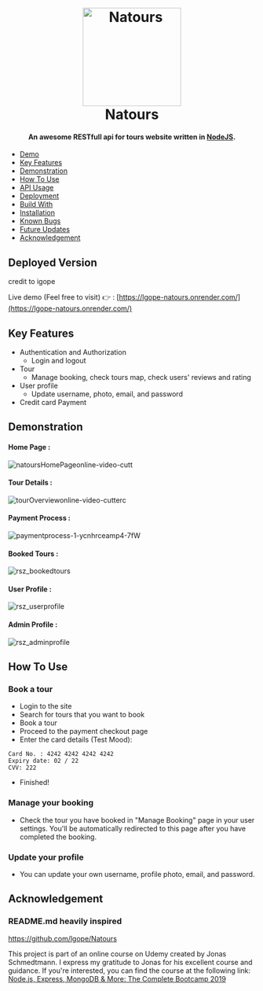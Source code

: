 <h1 align="center">
  <br>
  <a href="https://lakshman-natours.herokuapp.com/"><img src="https://github.com/lgope/Natours/blob/master/public/img/logo-green-round.png" alt="Natours" width="200"></a>
  <br>
  Natours
  <br>
</h1>

<h4 align="center">An awesome RESTfull api for tours website written in  <a href="https://nodejs.org/en/" target="_blank">NodeJS</a>.</h4>

<ul align="start">
  <li><a href="#deployed-version">Demo</a></li>
  <li><a href="#key-features">Key Features</a></li>
  <li><a href="#demonstration">Demonstration</a></li>
  <li><a href="#how-to-use">How To Use</a></li>
  <li><a href="#api-usage">API Usage</a></li>
  <li><a href="#deployment">Deployment</a></li>
  <li><a href="#build-with">Build With</a></li>
  <li><a href="#installation">Installation</a></li>
  <li><a href="#known-bugs">Known Bugs</a></li>
  <li><a href="#future-updates">Future Updates</a></li>
  <li><a href="#acknowledgement">Acknowledgement</a></li>
</ul>

## Deployed Version

credit to igope

Live demo (Feel free to visit) 👉 : [https://lgope-natours.onrender.com/](https://lgope-natours.onrender.com/)

## Key Features

- Authentication and Authorization
  - Login and logout
- Tour
  - Manage booking, check tours map, check users' reviews and rating
- User profile
  - Update username, photo, email, and password
- Credit card Payment

## Demonstration

#### Home Page :

![natoursHomePageonline-video-cutt](https://user-images.githubusercontent.com/58518192/72606801-7ebe0680-3949-11ea-8e88-613f022a64e5.gif)

#### Tour Details :

![tourOverviewonline-video-cutterc](https://user-images.githubusercontent.com/58518192/72606859-a0b78900-3949-11ea-8f0d-ef44c789957b.gif)

#### Payment Process :

![paymentprocess-1-ycnhrceamp4-7fW](https://user-images.githubusercontent.com/58518192/72606973-d9eff900-3949-11ea-9a2e-f84a6581bef3.gif)

#### Booked Tours :

![rsz_bookedtours](https://user-images.githubusercontent.com/58518192/72607747-6a7b0900-394b-11ea-8b9f-5330531ca2eb.png)

#### User Profile :

![rsz_userprofile](https://user-images.githubusercontent.com/58518192/72607635-44edff80-394b-11ea-8943-64c48f6f19aa.png)

#### Admin Profile :

![rsz_adminprofile](https://user-images.githubusercontent.com/58518192/72607648-4d463a80-394b-11ea-972f-a73160cfaa5b.png)

## How To Use

### Book a tour

- Login to the site
- Search for tours that you want to book
- Book a tour
- Proceed to the payment checkout page
- Enter the card details (Test Mood):

```
Card No. : 4242 4242 4242 4242
Expiry date: 02 / 22
CVV: 222
```

- Finished!

### Manage your booking

- Check the tour you have booked in "Manage Booking" page in your user settings. You'll be automatically redirected to this
  page after you have completed the booking.

### Update your profile

- You can update your own username, profile photo, email, and password.

## Acknowledgement

### README.md heavily inspired

https://github.com/lgope/Natours

This project is part of an online course on Udemy created by Jonas Schmedtmann. I express my gratitude to Jonas for his excellent course and guidance. If you're interested, you can find the course at the following link: [Node.js, Express, MongoDB & More: The Complete Bootcamp 2019](https://www.udemy.com/course/nodejs-express-mongodb-bootcamp/)

